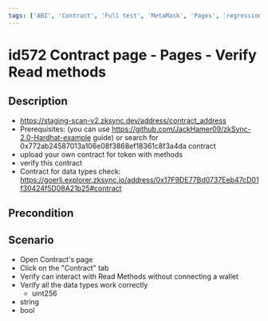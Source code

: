 ```yaml
---
tags: ['ABI', 'Contract', 'Full test', 'MetaMask', 'Pages', 'regression', 'ZKF-2090', 'Active']
---
```


# id572 Contract page - Pages - Verify Read methods

## Description
  - https://staging-scan-v2.zksync.dev/address/contract_address
  - Prerequisites: (you can use https://github.com/JackHamer09/zkSync-2.0-Hardhat-example guide) or search for 0x772ab24587013a106e08f3868ef18361c8f3a4da contract
  - upload your own contract for token with methods
  - verify this contract
  - Contract for data types check: https://goerli.explorer.zksync.io/address/0x17F9DE77Bd0737Eeb47cD01f30424f5D08A21b25#contract

## Precondition


## Scenario
- Open Contract's page
- Click on the "Contract" tab
- Verify can interact with Read Methods without connecting a wallet
- Verify all the data types work correctly
    - uint256
- string
- bool
